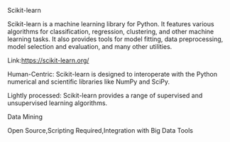 Scikit-learn 

Scikit-learn is a machine learning library for Python. It features various algorithms for classification, regression, clustering, and other machine learning tasks. It also provides tools for model fitting, data preprocessing, model selection and evaluation, and many other utilities.

Link:https://scikit-learn.org/

Human-Centric: Scikit-learn is designed to interoperate with the Python numerical and scientific libraries like NumPy and SciPy.

Lightly processed: Scikit-learn provides a range of supervised and unsupervised learning algorithms.


Data Mining

Open Source,Scripting Required,Integration with Big Data Tools